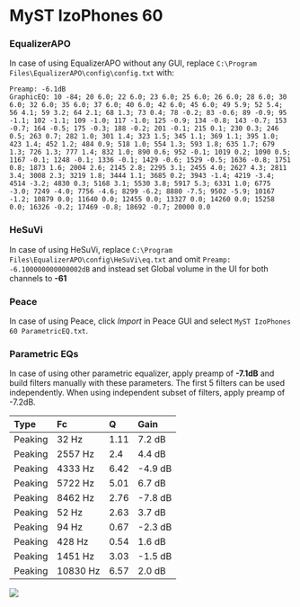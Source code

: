 # MyST IzoPhones 60

### EqualizerAPO
In case of using EqualizerAPO without any GUI, replace `C:\Program Files\EqualizerAPO\config\config.txt`
with:
```
Preamp: -6.1dB
GraphicEQ: 10 -84; 20 6.0; 22 6.0; 23 6.0; 25 6.0; 26 6.0; 28 6.0; 30 6.0; 32 6.0; 35 6.0; 37 6.0; 40 6.0; 42 6.0; 45 6.0; 49 5.9; 52 5.4; 56 4.1; 59 3.2; 64 2.1; 68 1.3; 73 0.4; 78 -0.2; 83 -0.6; 89 -0.9; 95 -1.1; 102 -1.1; 109 -1.0; 117 -1.0; 125 -0.9; 134 -0.8; 143 -0.7; 153 -0.7; 164 -0.5; 175 -0.3; 188 -0.2; 201 -0.1; 215 0.1; 230 0.3; 246 0.5; 263 0.7; 282 1.0; 301 1.4; 323 1.5; 345 1.1; 369 1.1; 395 1.0; 423 1.4; 452 1.2; 484 0.9; 518 1.0; 554 1.3; 593 1.8; 635 1.7; 679 1.3; 726 1.3; 777 1.4; 832 1.0; 890 0.6; 952 -0.1; 1019 0.2; 1090 0.5; 1167 -0.1; 1248 -0.1; 1336 -0.1; 1429 -0.6; 1529 -0.5; 1636 -0.8; 1751 0.8; 1873 1.6; 2004 2.6; 2145 2.8; 2295 3.1; 2455 4.0; 2627 4.3; 2811 3.4; 3008 2.3; 3219 1.8; 3444 1.1; 3685 0.2; 3943 -1.4; 4219 -3.4; 4514 -3.2; 4830 0.3; 5168 3.1; 5530 3.8; 5917 5.3; 6331 1.0; 6775 -3.0; 7249 -4.0; 7756 -4.6; 8299 -6.2; 8880 -7.5; 9502 -5.9; 10167 -1.2; 10879 0.0; 11640 0.0; 12455 0.0; 13327 0.0; 14260 0.0; 15258 0.0; 16326 -0.2; 17469 -0.8; 18692 -0.7; 20000 0.0
```

### HeSuVi
In case of using HeSuVi, replace `C:\Program Files\EqualizerAPO\config\HeSuVi\eq.txt` and omit `Preamp:
-6.100000000000002dB` and instead set Global volume in the UI for both channels to **-61**

### Peace
In case of using Peace, click *Import* in Peace GUI and select `MyST IzoPhones 60 ParametricEQ.txt`.

### Parametric EQs
In case of using other parametric equalizer, apply preamp of **-7.1dB** and build filters manually
with these parameters. The first 5 filters can be used independently.
When using independent subset of filters, apply preamp of -7.2dB.

| Type    | Fc       |    Q | Gain    |
|:--------|:---------|:-----|:--------|
| Peaking | 32 Hz    | 1.11 | 7.2 dB  |
| Peaking | 2557 Hz  | 2.4  | 4.4 dB  |
| Peaking | 4333 Hz  | 6.42 | -4.9 dB |
| Peaking | 5722 Hz  | 5.01 | 6.7 dB  |
| Peaking | 8462 Hz  | 2.76 | -7.8 dB |
| Peaking | 52 Hz    | 2.63 | 3.7 dB  |
| Peaking | 94 Hz    | 0.67 | -2.3 dB |
| Peaking | 428 Hz   | 0.54 | 1.6 dB  |
| Peaking | 1451 Hz  | 3.03 | -1.5 dB |
| Peaking | 10830 Hz | 6.57 | 2.0 dB  |

![](https://raw.githubusercontent.com/jaakkopasanen/AutoEq/master/results/innerfidelity/sbaf-serious/MyST%20IzoPhones%2060/MyST%20IzoPhones%2060.png)
